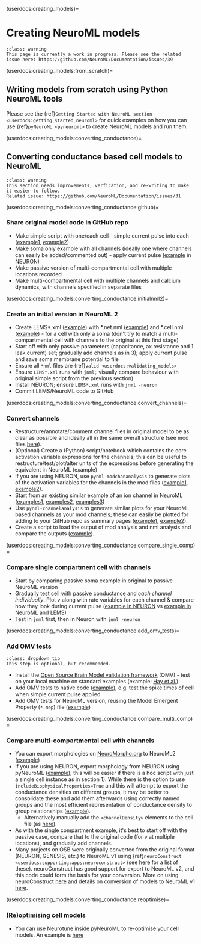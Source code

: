 (userdocs:creating_models)=
# Creating NeuroML models
```{admonition} WIP
:class: warning
This page is currently a work in progress. Please see the related issue here: https://github.com/NeuroML/Documentation/issues/39
```

(userdocs:creating_models:from_scratch)=
## Writing models from scratch using Python NeuroML tools

Please see the {ref}`Getting Started with NeuroML section <userdocs:getting_started_neuroml>` for quick examples on how you can use {ref}`pyNeuroML <pyneuroml>` to create NeuroML models and run them.

(userdocs:creating_models:converting_conductance)=
## Converting conductance based cell models to NeuroML
```{admonition} Needs improvements
:class: warning
This section needs improvements, verfication, and re-writing to make it easier to follow.
Related issue: https://github.com/NeuroML/Documentation/issues/31
```

(userdocs:creating_models:converting_conductance:github)=
### Share original model code in GitHub repo

- Make simple script with one/each cell - simple current pulse into each ([example1](https://github.com/mbezaire/ca1/blob/development/NeuroML2/olm.hoc), [example2](https://github.com/OpenSourceBrain/MiglioreEtAl14_OlfactoryBulb3D/blob/master/NEURON/mitral.hoc))
- Make soma only example with all channels (ideally one where channels can easily be added/commented out) - apply current pulse ([example](https://github.com/OpenSourceBrain/BlueBrainProjectShowcase/blob/master/NMC/NEURON/Test_Soma.hoc) in NEURON)
- Make passive version of multi-compartmental cell with multiple locations recorded
- Make multi-compartmental cell with multiple channels and calcium dynamics, with channels specified in separate files

(userdocs:creating_models:converting_conductance:initialnml2)=
### Create an initial version in NeuroML 2

- Create LEMS*.xml ([example](https://github.com/OpenSourceBrain/BlueBrainProjectShowcase/blob/master/NMC/NeuroML2/LEMS_Soma_AllNML2.xml)) with *.net.nml ([example](https://github.com/OpenSourceBrain/BlueBrainProjectShowcase/blob/master/NMC/NeuroML2/Soma_AllNML2.net.nml)) and *.cell.nml ([example](https://github.com/OpenSourceBrain/BlueBrainProjectShowcase/blob/master/NMC/NeuroML2/Soma_AllNML2.cell.nml)) - for a cell with only a soma (don't try to match a multi-compartmental cell with channels to the original at this first stage)
- Start off with only passive parameters (capacitance, ax resistance and 1 leak current) set; gradually add channels as in 3); apply current pulse and save soma membrane potential to file
- Ensure all `*nml` files are {ref}`valid <userdocs:validating_models>`
- Ensure `LEMS*.xml` runs with `jnml;` visually compare behaviour with original simple script from the previous section)
- Install NEURON; ensure `LEMS*.xml` runs with `jnml -neuron`
- Commit LEMS/NeuroML code to GitHub


(userdocs:creating_models:converting_conductance:convert_channels)=
### Convert channels
- Restructure/annotate/comment channel files in original model to be as clear as possible and ideally all in the same overall structure (see mod files [here](https://github.com/mbezaire/ca1/tree/development)).
- (Optional) Create a (Python) script/notebook which contains the core activation variable expressions for the channels; this can be useful to restructure/test/plot/alter units of the expressions before generating the equivalent in NeuroML (example)
- If you are using NEURON, use `pynml-modchananalysis` to generate plots of the activation variables for the channels in the mod files ([example1](https://github.com/NeuroML/pyNeuroML/blob/master/examples/analyseNaMod.sh), [example2](https://github.com/OpenSourceBrain/BlueBrainProjectShowcase/blob/master/NMC/NEURON/analyse.sh)).
- Start from an existing similar example of an ion channel in NeuroML ([examples1](https://github.com/OpenSourceBrain/AllenInstituteNeuroML/tree/master/CellTypesDatabase/models/NeuroML2), [examples2](https://github.com/RokasSt/Thalamocortical/tree/master/NeuroML2/channels), [examples3](https://github.com/mbezaire/ca1/tree/development/NeuroML2/channels))
- Use `pynml-channelanalysis` to generate similar plots for your NeuroML based channels as your mod channels; these can easily be plotted for adding to your GitHub repo as summary pages ([example1](https://github.com/mbezaire/ca1/blob/development/NeuroML2/channels/channel_summary/README.md), [example2](https://github.com/OpenSourceBrain/MiglioreEtAl14_OlfactoryBulb3D/blob/master/NeuroML2/Channels/channel_summary/README.md)).
- Create a script to load the output of mod analysis and nml analysis and compare the outputs ([example](https://github.com/OpenSourceBrain/BlueBrainProjectShowcase/blob/master/NMC/NeuroML2/compare_nml2_mods.py)).


(userdocs:creating_models:converting_conductance:compare_single_comp)=
### Compare single compartment cell with channels

- Start by comparing passive soma example in original to passive NeuroML version
- Gradually test cell with passive conductance and *each channel individually*. Plot v along with rate variables for each channel & compare how they look during current pulse ([example in NEURON](https://github.com/OpenSourceBrain/BlueBrainProjectShowcase/blob/master/NMC/NEURON/Test_Soma.hoc) vs [example in NeuroML](https://github.com/OpenSourceBrain/BlueBrainProjectShowcase/blob/master/NMC/NeuroML2/Soma_AllNML2.cell.nml) and [LEMS](https://github.com/OpenSourceBrain/BlueBrainProjectShowcase/blob/master/NMC/NeuroML2/LEMS_Soma_AllNML2.xml))
- Test in `jnml` first, then in Neuron with `jnml -neuron`


(userdocs:creating_models:converting_conductance:add_omv_tests)=
### Add OMV tests

```{admonition} Optional, but recommended.
:class: dropdown tip
This step is optional, but recommended.
```

- Install the [Open Source Brain Model validation framework](https://github.com/OpenSourceBrain/osb-model-validation) (OMV) - test on your local machine on standard examples (example: [Hay et al.](https://github.com/OpenSourceBrain/L5bPyrCellHayEtAl2011))
- Add OMV tests to native code ([example](https://github.com/OpenSourceBrain/GranCellSolinasEtAl10/blob/master/NEURON/.test.nrnpy.omt)), e.g. test the spike times of cell when simple current pulse applied
- Add OMV tests for NeuroML version, reusing the Model Emergent Property (`*.mep`) file ([example](https://github.com/mbezaire/ca1/blob/development/NeuroML2/cells/tests/.test.sca.jnmlnrn.omt))

(userdocs:creating_models:converting_conductance:compare_multi_comp)=
### Compare multi-compartmental cell with channels

- You can export morphologies on [NeuroMorpho.org](https://neuromorpho.org) to NeuroML2 ([example](https://github.com/NeuralEnsemble/NeuroinformaticsTutorial/blob/master/Exercises/Exercise1_NeuroMorpho_to_OSB.md))
- If you are using NEURON, export morphology from NEURON using pyNeuroML ([example](https://github.com/OpenSourceBrain/SmithEtAl2013-L23DendriticSpikes/blob/master/NeuroML2/export_nml2.py)); this will be easier if there is a hoc script with just a single cell instance as in section 1). While there is the option to use `includeBiophysicalProperties=True` and this will attempt to export the conductance densities on different groups, it may be better to consolidate these and add them afterwards using correctly named groups and the most efficient representation of conductance density to group relationships ([example](https://github.com/OpenSourceBrain/MiglioreEtAl14_OlfactoryBulb3D/blob/master/Python/Export/export_mitral.py)). 
  - Alternatively manually add the `<channelDensity>` elements to the cell file (as [here](https://github.com/OpenSourceBrain/SmithEtAl2013-L23DendriticSpikes/blob/master/NeuroML2/L23_NoHotSpot.cell.nml#L16711)).
- As with the single compartment example, it's best to start off with the passive case, compare that to the original code (for v at multiple locations), and gradually add channels.
- Many projects on OSB were originally converted from the original format (NEURON, GENESIS, etc.) to NeuroML v1 using {ref}`neuroConstruct <userdocs:supporting:apps:neuroconstruct>` (see [here](http://www.opensourcebrain.org/search_custom_field?f[]=43&op[43]=~&v[43][]=neuroConstruct) for a list of these). neuroConstruct has good support for export to NeuroML v2, and this code could form the basis for your conversion. More on using neuroConstruct [here](http://www.opensourcebrain.org/docs#Using_neuroConstruct_Based_Projects) and details on conversion of models to NeuroML v1 [here](http://www.neuroconstruct.org/docs/importneuron.html#Converting+mod+file%2FGENESIS+script+channels+into+ChannelML).

(userdocs:creating_models:converting_conductance:reoptimise)=
### (Re)optimising cell models

- You can use Neurotune inside pyNeuroML to re-optimise your cell models. An example is [here](https://github.com/NeuroML/pyNeuroML/blob/master/examples/tuneHHCell.py)
